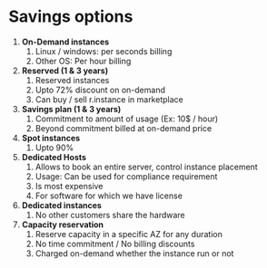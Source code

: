 
# Savings options

1. **On-Demand instances**
   1. Linux / windows: per seconds billing
   2. Other OS: Per hour billing
2. **Reserved (1 & 3 years)**
   1. Reserved instances
   2. Upto 72% discount on on-demand
   3. Can buy / sell r.instance in marketplace 
3. **Savings plan (1 & 3 years)**
   1. Commitment to amount of usage (Ex: 10$ / hour)
   2. Beyond commitment billed at on-demand price
4. **Spot instances**
   1. Upto 90%
5. **Dedicated Hosts**
   1. Allows to book an entire server, control instance placement
   2. Usage: Can be used for compliance requirement
   3. Is most expensive
   4. For software for which we have license
6. **Dedicated instances**
   1. No other customers share the hardware
7. **Capacity reservation**
   1. Reserve capacity in a specific AZ for any duration
   2. No time commitment / No billing discounts
   3. Charged on-demand whether the instance run or not